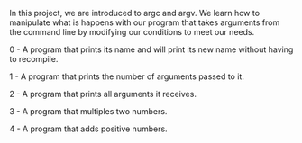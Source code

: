 In this project, we are introduced to argc and argv. We learn how to manipulate what is happens with our program that takes arguments from the command line by modifying our conditions to meet our needs.

0 - A program that prints its name and will print its new name without having to recompile.

1 - A program that prints the number of arguments passed to it.

2 - A program that prints all arguments it receives.

3 - A program that multiples two numbers.

4 - A program that adds positive numbers.
